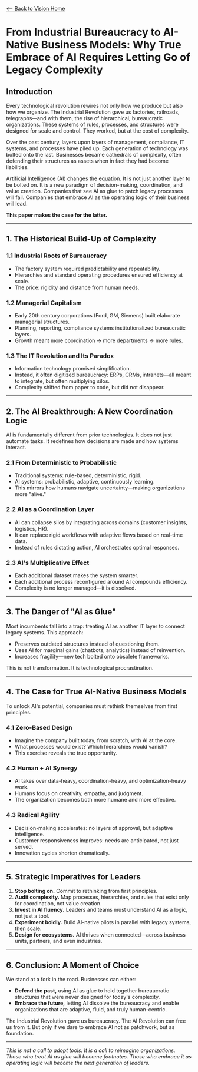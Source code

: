 [<-- Back to Vision Home](../README.md)

# From Industrial Bureaucracy to AI-Native Business Models: Why True Embrace of AI Requires Letting Go of Legacy Complexity

## Introduction

Every technological revolution rewires not only how we produce but also how we organize. The Industrial Revolution gave us factories, railroads, telegraphs—and with them, the rise of hierarchical, bureaucratic organizations. These systems of rules, processes, and structures were designed for scale and control. They worked, but at the cost of complexity.

Over the past century, layers upon layers of management, compliance, IT systems, and processes have piled up. Each generation of technology was bolted onto the last. Businesses became cathedrals of complexity, often defending their structures as assets when in fact they had become liabilities.

Artificial Intelligence (AI) changes the equation. It is not just another layer to be bolted on. It is a new paradigm of decision-making, coordination, and value creation. Companies that see AI as glue to patch legacy processes will fail. Companies that embrace AI as the operating logic of their business will lead.

**This paper makes the case for the latter.**

------------------------------------------------------------------------

## 1. The Historical Build-Up of Complexity

### 1.1 Industrial Roots of Bureaucracy

-   The factory system required predictability and repeatability.
-   Hierarchies and standard operating procedures ensured efficiency at scale.
-   The price: rigidity and distance from human needs.

### 1.2 Managerial Capitalism

-   Early 20th century corporations (Ford, GM, Siemens) built elaborate managerial structures.
-   Planning, reporting, compliance systems institutionalized bureaucratic layers.
-   Growth meant more coordination → more departments → more rules.

### 1.3 The IT Revolution and Its Paradox

-   Information technology promised simplification.
-   Instead, it often digitized bureaucracy: ERPs, CRMs, intranets—all meant to integrate, but often multiplying silos.
-   Complexity shifted from paper to code, but did not disappear.

------------------------------------------------------------------------

## 2. The AI Breakthrough: A New Coordination Logic

AI is fundamentally different from prior technologies. It does not just automate tasks. It redefines how decisions are made and how systems interact.

### 2.1 From Deterministic to Probabilistic

-   Traditional systems: rule-based, deterministic, rigid.
-   AI systems: probabilistic, adaptive, continuously learning.
-   This mirrors how humans navigate uncertainty—making organizations more "alive."

### 2.2 AI as a Coordination Layer

-   AI can collapse silos by integrating across domains (customer insights, logistics, HR).
-   It can replace rigid workflows with adaptive flows based on real-time data.
-   Instead of rules dictating action, AI orchestrates optimal responses.

### 2.3 AI's Multiplicative Effect

-   Each additional dataset makes the system smarter.
-   Each additional process reconfigured around AI compounds efficiency.
-   Complexity is no longer managed—it is dissolved.

------------------------------------------------------------------------

## 3. The Danger of "AI as Glue"

Most incumbents fall into a trap: treating AI as another IT layer to connect legacy systems. This approach:

-   Preserves outdated structures instead of questioning them.
-   Uses AI for marginal gains (chatbots, analytics) instead of reinvention.
-   Increases fragility—new tech bolted onto obsolete frameworks.

This is not transformation. It is technological procrastination.

------------------------------------------------------------------------

## 4. The Case for True AI-Native Business Models

To unlock AI's potential, companies must rethink themselves from first principles.

### 4.1 Zero-Based Design

-   Imagine the company built today, from scratch, with AI at the core.
-   What processes would exist? Which hierarchies would vanish?
-   This exercise reveals the true opportunity.

### 4.2 Human + AI Synergy

-   AI takes over data-heavy, coordination-heavy, and optimization-heavy work.
-   Humans focus on creativity, empathy, and judgment.
-   The organization becomes both more humane and more effective.

### 4.3 Radical Agility

-   Decision-making accelerates: no layers of approval, but adaptive intelligence.
-   Customer responsiveness improves: needs are anticipated, not just served.
-   Innovation cycles shorten dramatically.

------------------------------------------------------------------------

## 5. Strategic Imperatives for Leaders

1.  **Stop bolting on.** Commit to rethinking from first principles.
2.  **Audit complexity.** Map processes, hierarchies, and rules that exist only for coordination, not value creation.
3.  **Invest in AI fluency.** Leaders and teams must understand AI as a logic, not just a tool.
4.  **Experiment boldly.** Build AI-native pilots in parallel with legacy systems, then scale.
5.  **Design for ecosystems.** AI thrives when connected—across business units, partners, and even industries.

------------------------------------------------------------------------

## 6. Conclusion: A Moment of Choice

We stand at a fork in the road. Businesses can either:

-   **Defend the past,** using AI as glue to hold together bureaucratic structures that were never designed for today's complexity.
-   **Embrace the future,** letting AI dissolve the bureaucracy and enable organizations that are adaptive, fluid, and truly human-centric.

The Industrial Revolution gave us bureaucracy. The AI Revolution can free us from it. But only if we dare to embrace AI not as patchwork, but as foundation.

------------------------------------------------------------------------

*This is not a call to adopt tools. It is a call to reimagine organizations. Those who treat AI as glue will become footnotes. Those who embrace it as operating logic will become the next generation of leaders.*

